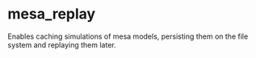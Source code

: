 # mesa_replay
Enables caching simulations of mesa models, persisting them on the file system and replaying them later.
